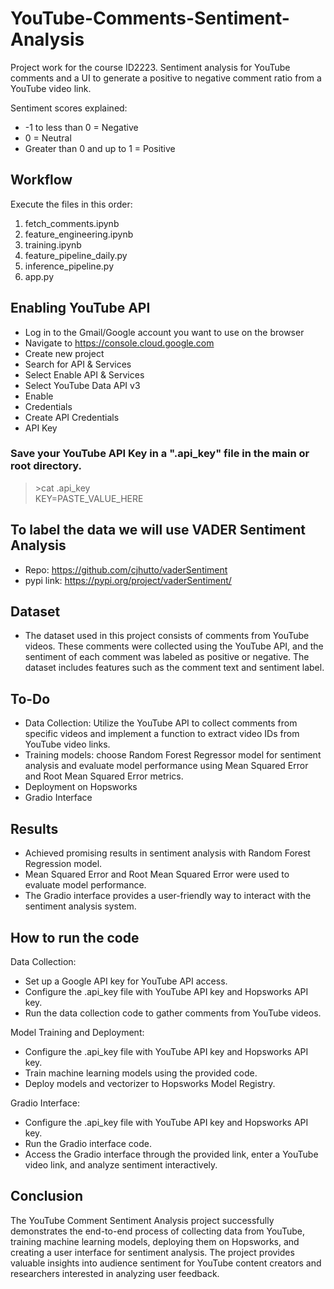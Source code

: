 # YouTube-Comments-Sentiment-Analysis
Project work for the course ID2223. Sentiment analysis for YouTube comments and a UI to generate a positive to negative comment ratio from a YouTube video link.

Sentiment scores explained:

- -1 to less than 0 = Negative
- 0 = Neutral
- Greater than 0 and up to 1 = Positive

## Workflow

Execute the files in this order:
1. fetch_comments.ipynb
2. feature_engineering.ipynb
3. training.ipynb 
4. feature_pipeline_daily.py
5. inference_pipeline.py
6. app.py

## Enabling YouTube API 

- Log in to the Gmail/Google account you want to use on the browser
- Navigate to https://console.cloud.google.com
- Create new project 
- Search for API & Services
- Select Enable API & Services
- Select YouTube Data API v3 
- Enable
- Credentials
- Create API Credentials
- API Key

### Save your YouTube API Key in a ".api_key" file in the main or root directory. 

> \>cat .api_key  
KEY=PASTE_VALUE_HERE

## To label the data we will use VADER Sentiment Analysis
- Repo: https://github.com/cjhutto/vaderSentiment
- pypi link: https://pypi.org/project/vaderSentiment/

## Dataset
- The dataset used in this project consists of comments from YouTube videos. These comments were collected using the YouTube API, and the sentiment of each comment was labeled as positive or negative. The dataset includes features such as the comment text and sentiment label.


## To-Do
- Data Collection: Utilize the YouTube API to collect comments from specific videos and implement a function to extract video IDs from YouTube video links.
- Training models: choose Random Forest Regressor model for sentiment analysis and evaluate model performance using Mean Squared Error and Root Mean Squared Error metrics.
- Deployment on Hopsworks
- Gradio Interface

## Results
- Achieved promising results in sentiment analysis with Random Forest Regression model.
- Mean Squared Error and Root Mean Squared Error were used to evaluate model performance.
- The Gradio interface provides a user-friendly way to interact with the sentiment analysis system.

## How to run the code
Data Collection:

- Set up a Google API key for YouTube API access.
- Configure the .api_key file with YouTube API key and Hopsworks API key.
- Run the data collection code to gather comments from YouTube videos.
  
Model Training and Deployment:

- Configure the .api_key file with YouTube API key and Hopsworks API key.
- Train machine learning models using the provided code.
- Deploy models and vectorizer to Hopsworks Model Registry.
  
Gradio Interface:

- Configure the .api_key file with YouTube API key and Hopsworks API key.
- Run the Gradio interface code.
- Access the Gradio interface through the provided link, enter a YouTube video link, and analyze sentiment interactively.

## Conclusion
The YouTube Comment Sentiment Analysis project successfully demonstrates the end-to-end process of collecting data from YouTube, training machine learning models, deploying them on Hopsworks, and creating a user interface for sentiment analysis. The project provides valuable insights into audience sentiment for YouTube content creators and researchers interested in analyzing user feedback.
